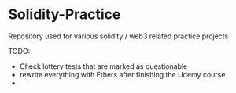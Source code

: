 # Solidity-Practice

Repository used for various solidity / web3 related practice projects

TODO:
- Check lottery tests that are marked as questionable
- rewrite everything with Ethers after finishing the Udemy course
- 
